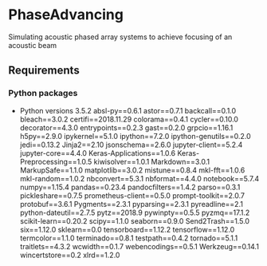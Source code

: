 # PhaseAdvancing
Simulating acoustic phased array systems to achieve focusing of an acoustic beam

## Requirements

### Python packages

- Python versions 3.5.2
absl-py==0.6.1
astor==0.7.1
backcall==0.1.0
bleach==3.0.2
certifi==2018.11.29
colorama==0.4.1
cycler==0.10.0
decorator==4.3.0
entrypoints==0.2.3
gast==0.2.0
grpcio==1.16.1
h5py==2.9.0
ipykernel==5.1.0
ipython==7.2.0
ipython-genutils==0.2.0
jedi==0.13.2
Jinja2==2.10
jsonschema==2.6.0
jupyter-client==5.2.4
jupyter-core==4.4.0
Keras-Applications==1.0.6
Keras-Preprocessing==1.0.5
kiwisolver==1.0.1
Markdown==3.0.1
MarkupSafe==1.1.0
matplotlib==3.0.2
mistune==0.8.4
mkl-fft==1.0.6
mkl-random==1.0.2
nbconvert==5.3.1
nbformat==4.4.0
notebook==5.7.4
numpy==1.15.4
pandas==0.23.4
pandocfilters==1.4.2
parso==0.3.1
pickleshare==0.7.5
prometheus-client==0.5.0
prompt-toolkit==2.0.7
protobuf==3.6.1
Pygments==2.3.1
pyparsing==2.3.1
pyreadline==2.1
python-dateutil==2.7.5
pytz==2018.9
pywinpty==0.5.5
pyzmq==17.1.2
scikit-learn==0.20.2
scipy==1.1.0
seaborn==0.9.0
Send2Trash==1.5.0
six==1.12.0
sklearn==0.0
tensorboard==1.12.2
tensorflow==1.12.0
termcolor==1.1.0
terminado==0.8.1
testpath==0.4.2
tornado==5.1.1
traitlets==4.3.2
wcwidth==0.1.7
webencodings==0.5.1
Werkzeug==0.14.1
wincertstore==0.2
xlrd==1.2.0
